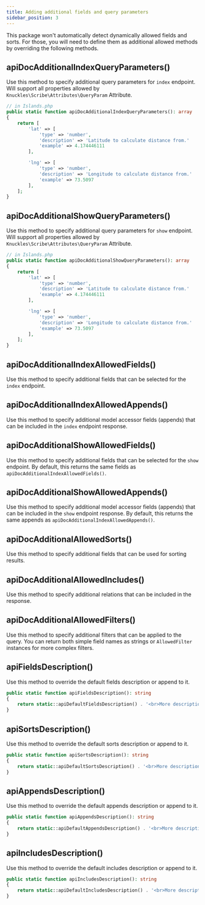 ```yaml
---
title: Adding additional fields and query parameters
sidebar_position: 3
---
```


This package won't automatically detect dynamically allowed fields and sorts. 
For those, you will need to define them as additional allowed methods by overriding the following methods.

## apiDocAdditionalIndexQueryParameters()

Use this method to specify additional query parameters for `index` endpoint.
Will support all properties allowed by `Knuckles\Scribe\Attributes\QueryParam` Attribute.

```php
// in Islands.php
public static function apiDocAdditionalIndexQueryParameters(): array
{
    return [
        'lat' => [
            'type' => 'number',
            'description' => 'Latitude to calculate distance from.'
            'example' => 4.174446111
        ],

        'lng' => [
            'type' => 'number',
            'description' => 'Longitude to calculate distance from.'
            'example' => 73.5097
        ],
    ];
}
```

## apiDocAdditionalShowQueryParameters()

Use this method to specify additional query parameters for `show` endpoint.
Will support all properties allowed by `Knuckles\Scribe\Attributes\QueryParam` Attribute.

```php
// in Islands.php
public static function apiDocAdditionalShowQueryParameters(): array
{
    return [
        'lat' => [
            'type' => 'number',
            'description' => 'Latitude to calculate distance from.'
            'example' => 4.174446111
        ],

        'lng' => [
            'type' => 'number',
            'description' => 'Longitude to calculate distance from.'
            'example' => 73.5097
        ],
    ];
}
```

## apiDocAdditionalIndexAllowedFields()

Use this method to specify additional fields that can be selected for the `index` endpoint.


## apiDocAdditionalIndexAllowedAppends()

Use this method to specify additional model accessor fields (appends) that can be included in the `index` endpoint response.


## apiDocAdditionalShowAllowedFields()

Use this method to specify additional fields that can be selected for the `show` endpoint. By default, this returns the same fields as `apiDocAdditionalIndexAllowedFields()`.


## apiDocAdditionalShowAllowedAppends()

Use this method to specify additional model accessor fields (appends) that can be included in the `show` endpoint response. By default, this returns the same appends as `apiDocAdditionalIndexAllowedAppends()`.


## apiDocAdditionalAllowedSorts()

Use this method to specify additional fields that can be used for sorting results.


## apiDocAdditionalAllowedIncludes()

Use this method to specify additional relations that can be included in the response.


## apiDocAdditionalAllowedFilters()

Use this method to specify additional filters that can be applied to the query. You can return both simple field names as strings or `AllowedFilter` instances for more complex filters.

## apiFieldsDescription()

Use this method to override the default fields description or append to it.

```php
public static function apiFieldsDescription(): string
{
    return static::apiDefaultFieldsDescription() . '<br>More descriptions.';
}
```

## apiSortsDescription()

Use this method to override the default sorts description or append to it.

```php
public static function apiSortsDescription(): string
{
    return static::apiDefaultSortsDescription() . '<br>More descriptions.';
}
```

## apiAppendsDescription()

Use this method to override the default appends description or append to it.

```php
public static function apiAppendsDescription(): string
{
    return static::apiDefaultAppendsDescription() . '<br>More descriptions.';
}
```

## apiIncludesDescription()

Use this method to override the default includes description or append to it.

```php
public static function apiIncludesDescription(): string
{
    return static::apiDefaultIncludesDescription() . '<br>More descriptions.';
}
```








